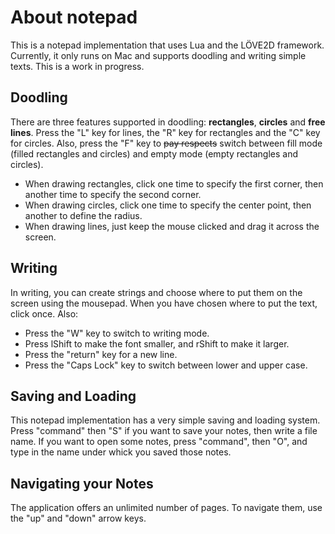 # About notepad
This is a notepad implementation that uses Lua and the LÖVE2D framework. Currently, it only runs on Mac and supports doodling and writing simple texts. This is a work in progress.
## Doodling
There are three features supported in doodling: **rectangles**, **circles** and **free lines**. Press the "L" key for lines, the "R" key for rectangles and the "C" key for circles. Also, press the "F" key to ~~pay respects~~ switch between fill mode (filled rectangles and circles) and  empty mode (empty rectangles and circles).
- When drawing rectangles, click one time to specify the first corner, then another time to specify the second corner.
- When drawing circles, click one time to specify the center point, then another to define the radius.
- When drawing lines, just keep the mouse clicked and drag it across the screen.
## Writing
In writing, you can create strings and choose where to put them on the screen using the mousepad. When you have chosen where to put the text, click once. Also:
- Press the "W" key to switch to writing mode.
- Press lShift to make the font smaller, and rShift to make it larger.
- Press the "return" key for a new line.
- Press the "Caps Lock" key to switch between lower and upper case.
## Saving and Loading
This notepad implementation has a very simple saving and loading system. Press "command" then "S" if you want to save your notes, then write a file name. If you want to open some notes, press "command", then "O", and type in the name under whick you saved those notes.
## Navigating your Notes
The application offers an unlimited number of pages. To navigate them, use the "up" and "down" arrow keys.

